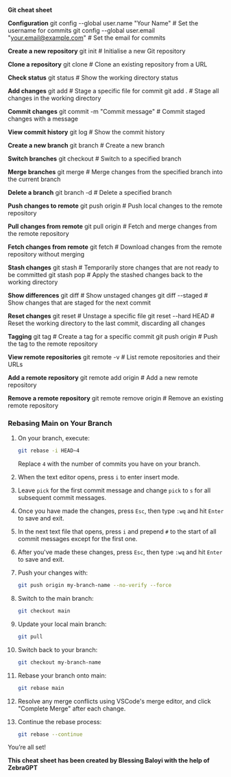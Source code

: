 **Git cheat sheet**

**Configuration**
git config --global user.name "Your Name" # Set the username for commits
git config --global user.email "your.email@example.com" # Set the email for commits


**Create a new repository**
git init # Initialise a new Git repository


**Clone a repository**
git clone <repository-url> # Clone an existing repository from a URL


**Check status**
git status # Show the working directory status


**Add changes**
git add <file> # Stage a specific file for commit
git add . # Stage all changes in the working directory


**Commit changes**
git commit -m "Commit message" # Commit staged changes with a message


**View commit history**
git log # Show the commit history


**Create a new branch**
git branch <branch-name> # Create a new branch


**Switch branches**
git checkout <branch-name> # Switch to a specified branch


**Merge branches**
git merge <branch-name> # Merge changes from the specified branch into the current branch


**Delete a branch**
git branch -d <branch-name> # Delete a specified branch


**Push changes to remote**
git push origin <branch-name> # Push local changes to the remote repository


**Pull changes from remote**
git pull origin <branch-name> # Fetch and merge changes from the remote repository


**Fetch changes from remote**
git fetch # Download changes from the remote repository without merging


**Stash changes**
git stash # Temporarily store changes that are not ready to be committed
git stash pop # Apply the stashed changes back to the working directory


**Show differences**
git diff # Show unstaged changes
git diff --staged # Show changes that are staged for the next commit


**Reset changes**
git reset <file> # Unstage a specific file
git reset --hard HEAD # Reset the working directory to the last commit, discarding all changes


**Tagging**
git tag <tag-name> # Create a tag for a specific commit
git push origin <tag-name> # Push the tag to the remote repository


**View remote repositories**
git remote -v # List remote repositories and their URLs


**Add a remote repository**
git remote add origin <repository-url> # Add a new remote repository


**Remove a remote repository**
git remote remove origin # Remove an existing remote repository


### Rebasing Main on Your Branch

1. On your branch, execute:
   ```bash
   git rebase -i HEAD~4
   ```
   Replace `4` with the number of commits you have on your branch.

2. When the text editor opens, press `i` to enter insert mode. 

3. Leave `pick` for the first commit message and change `pick` to `s` for all subsequent commit messages.

4. Once you have made the changes, press `Esc`, then type `:wq` and hit `Enter` to save and exit.

5. In the next text file that opens, press `i` and prepend `#` to the start of all commit messages except for the first one.

6. After you've made these changes, press `Esc`, then type `:wq` and hit `Enter` to save and exit.

7. Push your changes with:
   ```bash
   git push origin my-branch-name --no-verify --force
   ```

8. Switch to the main branch:
   ```bash
   git checkout main
   ```

9. Update your local main branch:
   ```bash
   git pull
   ```

10. Switch back to your branch:
    ```bash
    git checkout my-branch-name
    ```

11. Rebase your branch onto main:
    ```bash
    git rebase main
    ```

12. Resolve any merge conflicts using VSCode's merge editor, and click "Complete Merge" after each change.

13. Continue the rebase process:
    ```bash
    git rebase --continue
    ```

You’re all set!






[notes on conventional commits and branch naming]: https://dev.to/varbsan/a-simplified-convention-for-naming-branches-and-commits-in-git-il4
**This cheat sheet has been created by Blessing Baloyi with the help of ZebraGPT**
